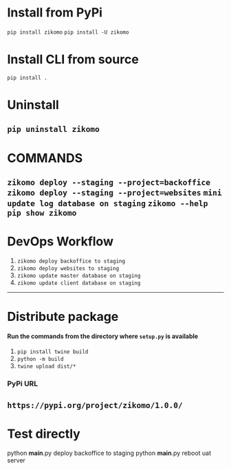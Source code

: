 # Install from PyPi
`pip install zikomo`
`pip install -U zikomo`

# Install CLI from source
`pip install .`

# Uninstall
`pip uninstall zikomo`
-------------------------------------------------------
# COMMANDS
`zikomo deploy --staging --project=backoffice`
`zikomo deploy --staging --project=websites`
`mini update log database on staging`
`zikomo --help`
`pip show zikomo`
------------------------------------------------------
# DevOps Workflow
1. `zikomo deploy backoffice to staging`
2. `zikomo deploy websites to staging`
3. `zikomo update master database on staging`
4. `zikomo update client database on staging`
------------------------------------------------------
# Distribute package
#### Run the commands from the directory where `setup.py` is available
1. `pip install twine build`
2. `python -m build`
3. `twine upload dist/*`

### PyPi URL
`https://pypi.org/project/zikomo/1.0.0/`
-------------------------------------------------------

# Test directly
python __main__.py deploy backoffice to staging
python __main__.py reboot uat server
